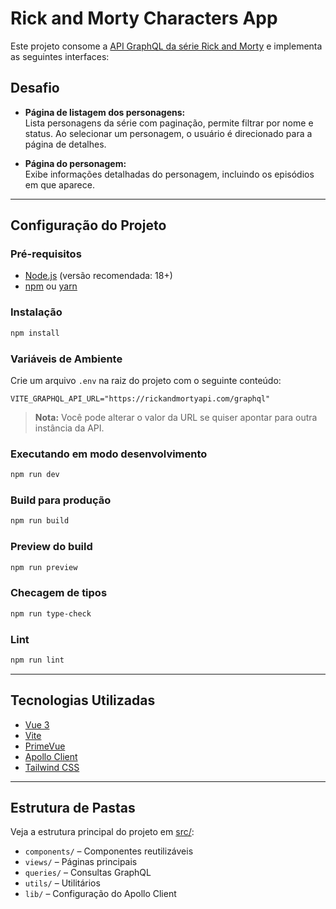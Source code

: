 # Rick and Morty Characters App

Este projeto consome a [API GraphQL da série Rick and Morty](https://rickandmortyapi.com/documentation) e implementa as seguintes interfaces:

## Desafio

- **Página de listagem dos personagens:**  
  Lista personagens da série com paginação, permite filtrar por nome e status. Ao selecionar um personagem, o usuário é direcionado para a página de detalhes.

- **Página do personagem:**  
  Exibe informações detalhadas do personagem, incluindo os episódios em que aparece.

---

## Configuração do Projeto

### Pré-requisitos

- [Node.js](https://nodejs.org/) (versão recomendada: 18+)
- [npm](https://www.npmjs.com/) ou [yarn](https://yarnpkg.com/)

### Instalação

```sh
npm install
```

### Variáveis de Ambiente

Crie um arquivo `.env` na raiz do projeto com o seguinte conteúdo:

```env
VITE_GRAPHQL_API_URL="https://rickandmortyapi.com/graphql"
```

> **Nota:** Você pode alterar o valor da URL se quiser apontar para outra instância da API.

### Executando em modo desenvolvimento

```sh
npm run dev
```

### Build para produção

```sh
npm run build
```

### Preview do build

```sh
npm run preview
```

### Checagem de tipos

```sh
npm run type-check
```

### Lint

```sh
npm run lint
```

---

## Tecnologias Utilizadas

- [Vue 3](https://vuejs.org/)
- [Vite](https://vitejs.dev/)
- [PrimeVue](https://www.primevue.org/)
- [Apollo Client](https://apollo.vuejs.org/api/)
- [Tailwind CSS](https://tailwindcss.com/)

---

## Estrutura de Pastas

Veja a estrutura principal do projeto em [src/](src/):

- `components/` – Componentes reutilizáveis
- `views/` – Páginas principais
- `queries/` – Consultas GraphQL
- `utils/` – Utilitários
- `lib/` – Configuração do Apollo Client
